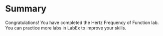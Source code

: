 # Summary

Congratulations! You have completed the Hertz Frequency of Function lab. You can practice more labs in LabEx to improve your skills.
